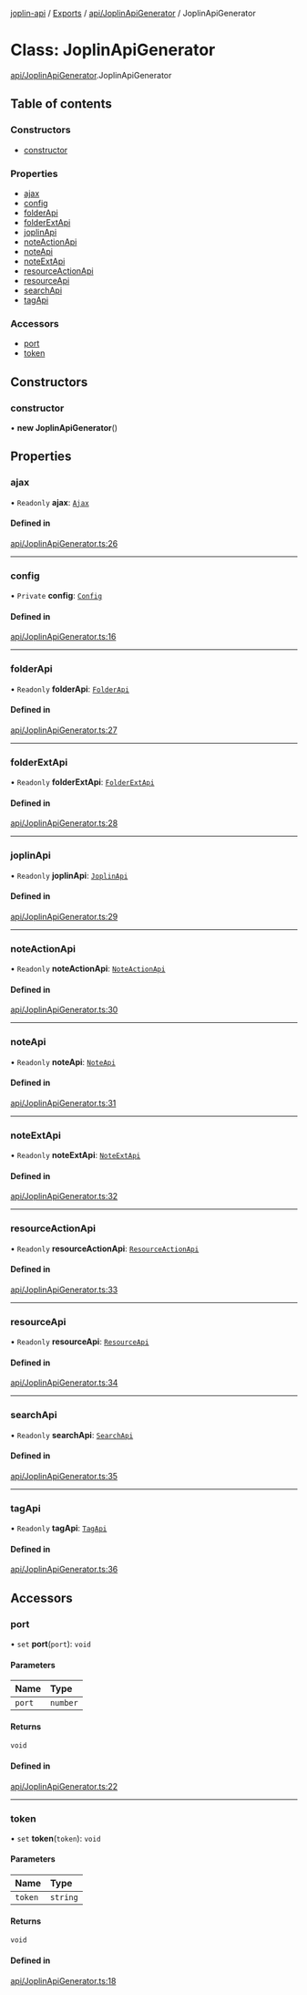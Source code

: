 [joplin-api](../README.md) / [Exports](../modules.md) / [api/JoplinApiGenerator](../modules/api_JoplinApiGenerator.md) / JoplinApiGenerator

# Class: JoplinApiGenerator

[api/JoplinApiGenerator](../modules/api_JoplinApiGenerator.md).JoplinApiGenerator

## Table of contents

### Constructors

- [constructor](api_JoplinApiGenerator.JoplinApiGenerator.md#constructor)

### Properties

- [ajax](api_JoplinApiGenerator.JoplinApiGenerator.md#ajax)
- [config](api_JoplinApiGenerator.JoplinApiGenerator.md#config)
- [folderApi](api_JoplinApiGenerator.JoplinApiGenerator.md#folderapi)
- [folderExtApi](api_JoplinApiGenerator.JoplinApiGenerator.md#folderextapi)
- [joplinApi](api_JoplinApiGenerator.JoplinApiGenerator.md#joplinapi)
- [noteActionApi](api_JoplinApiGenerator.JoplinApiGenerator.md#noteactionapi)
- [noteApi](api_JoplinApiGenerator.JoplinApiGenerator.md#noteapi)
- [noteExtApi](api_JoplinApiGenerator.JoplinApiGenerator.md#noteextapi)
- [resourceActionApi](api_JoplinApiGenerator.JoplinApiGenerator.md#resourceactionapi)
- [resourceApi](api_JoplinApiGenerator.JoplinApiGenerator.md#resourceapi)
- [searchApi](api_JoplinApiGenerator.JoplinApiGenerator.md#searchapi)
- [tagApi](api_JoplinApiGenerator.JoplinApiGenerator.md#tagapi)

### Accessors

- [port](api_JoplinApiGenerator.JoplinApiGenerator.md#port)
- [token](api_JoplinApiGenerator.JoplinApiGenerator.md#token)

## Constructors

### constructor

• **new JoplinApiGenerator**()

## Properties

### ajax

• `Readonly` **ajax**: [`Ajax`](util_ajax.Ajax.md)

#### Defined in

[api/JoplinApiGenerator.ts:26](https://github.com/rxliuli/joplin-utils/blob/f2c832f/libs/joplin-api/src/api/JoplinApiGenerator.ts#L26)

---

### config

• `Private` **config**: [`Config`](util_config.Config.md)

#### Defined in

[api/JoplinApiGenerator.ts:16](https://github.com/rxliuli/joplin-utils/blob/f2c832f/libs/joplin-api/src/api/JoplinApiGenerator.ts#L16)

---

### folderApi

• `Readonly` **folderApi**: [`FolderApi`](api_FolderApi.FolderApi.md)

#### Defined in

[api/JoplinApiGenerator.ts:27](https://github.com/rxliuli/joplin-utils/blob/f2c832f/libs/joplin-api/src/api/JoplinApiGenerator.ts#L27)

---

### folderExtApi

• `Readonly` **folderExtApi**: [`FolderExtApi`](api_FolderExtApi.FolderExtApi.md)

#### Defined in

[api/JoplinApiGenerator.ts:28](https://github.com/rxliuli/joplin-utils/blob/f2c832f/libs/joplin-api/src/api/JoplinApiGenerator.ts#L28)

---

### joplinApi

• `Readonly` **joplinApi**: [`JoplinApi`](api_JoplinApi.JoplinApi.md)

#### Defined in

[api/JoplinApiGenerator.ts:29](https://github.com/rxliuli/joplin-utils/blob/f2c832f/libs/joplin-api/src/api/JoplinApiGenerator.ts#L29)

---

### noteActionApi

• `Readonly` **noteActionApi**: [`NoteActionApi`](api_NoteActionApi.NoteActionApi.md)

#### Defined in

[api/JoplinApiGenerator.ts:30](https://github.com/rxliuli/joplin-utils/blob/f2c832f/libs/joplin-api/src/api/JoplinApiGenerator.ts#L30)

---

### noteApi

• `Readonly` **noteApi**: [`NoteApi`](api_NoteApi.NoteApi.md)

#### Defined in

[api/JoplinApiGenerator.ts:31](https://github.com/rxliuli/joplin-utils/blob/f2c832f/libs/joplin-api/src/api/JoplinApiGenerator.ts#L31)

---

### noteExtApi

• `Readonly` **noteExtApi**: [`NoteExtApi`](api_NoteExtApi.NoteExtApi.md)

#### Defined in

[api/JoplinApiGenerator.ts:32](https://github.com/rxliuli/joplin-utils/blob/f2c832f/libs/joplin-api/src/api/JoplinApiGenerator.ts#L32)

---

### resourceActionApi

• `Readonly` **resourceActionApi**: [`ResourceActionApi`](api_ResourceActionApi.ResourceActionApi.md)

#### Defined in

[api/JoplinApiGenerator.ts:33](https://github.com/rxliuli/joplin-utils/blob/f2c832f/libs/joplin-api/src/api/JoplinApiGenerator.ts#L33)

---

### resourceApi

• `Readonly` **resourceApi**: [`ResourceApi`](api_ResourceApi.ResourceApi.md)

#### Defined in

[api/JoplinApiGenerator.ts:34](https://github.com/rxliuli/joplin-utils/blob/f2c832f/libs/joplin-api/src/api/JoplinApiGenerator.ts#L34)

---

### searchApi

• `Readonly` **searchApi**: [`SearchApi`](api_SearchApi.SearchApi.md)

#### Defined in

[api/JoplinApiGenerator.ts:35](https://github.com/rxliuli/joplin-utils/blob/f2c832f/libs/joplin-api/src/api/JoplinApiGenerator.ts#L35)

---

### tagApi

• `Readonly` **tagApi**: [`TagApi`](api_TagApi.TagApi.md)

#### Defined in

[api/JoplinApiGenerator.ts:36](https://github.com/rxliuli/joplin-utils/blob/f2c832f/libs/joplin-api/src/api/JoplinApiGenerator.ts#L36)

## Accessors

### port

• `set` **port**(`port`): `void`

#### Parameters

| Name   | Type     |
| :----- | :------- |
| `port` | `number` |

#### Returns

`void`

#### Defined in

[api/JoplinApiGenerator.ts:22](https://github.com/rxliuli/joplin-utils/blob/f2c832f/libs/joplin-api/src/api/JoplinApiGenerator.ts#L22)

---

### token

• `set` **token**(`token`): `void`

#### Parameters

| Name    | Type     |
| :------ | :------- |
| `token` | `string` |

#### Returns

`void`

#### Defined in

[api/JoplinApiGenerator.ts:18](https://github.com/rxliuli/joplin-utils/blob/f2c832f/libs/joplin-api/src/api/JoplinApiGenerator.ts#L18)
